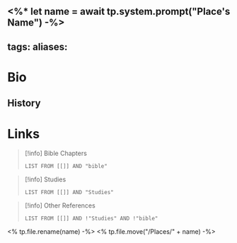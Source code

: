 <%* let name = await tp.system.prompt("Place's Name") -%>
---
tags:
aliases: 
---

# Bio

## History

# Links

> [!info] Bible Chapters
> ```dataview
> LIST FROM [[]] AND "bible"
> ```

> [!info] Studies
> ```dataview
> LIST FROM [[]] AND "Studies"
> ```

> [!info] Other References
> ```dataview
> LIST FROM [[]] AND !"Studies" AND !"bible"
> ```

<% tp.file.rename(name) -%>
<% tp.file.move("/Places/" + name) -%>
